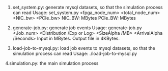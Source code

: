 1. set_system.py: generate mysql datasets, so that the simulation process can read
Usage: set_system.py <fpga_node_num> <total_node_num> <NIC_bw> <PCIe_bw>
NIC_BW: MBytes  PCIe_BW: MBytes

2. generate-job.py: generate job events
Usage: generate-job.py <HostName> <Job_num> <Distribution /Exp or Log> <SizeAlpha /MB> <ArrivalAlpha /Seconds>
Input in MBytes.
Output file in 4KBytes.

3. load-job-to-mysql.py: load job events to mysql datasets, so that the simulation process can read 
Usage: ./load-job-to-mysql.py <Distribution> <Alpha> <Interval>

4.simulation.py: the main simulation process

